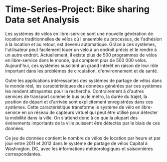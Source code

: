 # Time-Series-Project: Bike sharing Data set Analysis


Les systèmes de vélos en libre-service sont une nouvelle génération de locations traditionnelles de vélos où l'ensemble du processus, de l'adhésion à la location et au retour, est devenu automatique. Grâce à ces systèmes, l'utilisateur peut facilement louer un vélo à un endroit précis et le rendre à un autre endroit. Actuellement, il existe plus de 500 programmes de vélos en libre-service dans le monde, qui comptent plus de 500 000 vélos. Aujourd'hui, ces systèmes suscitent un grand intérêt en raison de leur rôle important dans les problèmes de circulation, d'environnement et de santé.

Outre les applications intéressantes des systèmes de partage de vélos dans le monde réel, les caractéristiques des données générées par ces systèmes les rendent attrayantes pour la recherche. Contrairement à d'autres services de transport comme le bus ou le métro, la durée du trajet, la position de départ et d'arrivée sont explicitement enregistrées dans ces systèmes. Cette caractéristique transforme le système de vélo en libre-service en un réseau de capteurs virtuel qui peut être utilisé pour détecter la mobilité dans la ville. On s'attend donc à ce que la plupart des événements importants de la ville puissent être détectés par le biais de ces données.

Ce jeu de données contient le nombre de vélos de location par heure et par jour entre 2011 et 2012 dans le système de partage de vélos Capital à Washington, DC, avec les informations météorologiques et saisonnières correspondantes.
